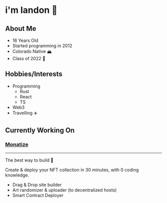 # i'm landon 🌊

## About Me
- 16 Years Old
- Started programming in 2012
- Colorado Native 🏔️
- Class of 2022 🎉

## Hobbies/Interests
- Programming 
  - Rust 
  - React
  - TS
- Web3
- Travelling ✈️

## Currently Working On

### [Monatize](https://github.com/Monatize)
- - -
The best way to build 🤝

Create & deploy your NFT collection in 30 minutes, with 0 coding knowledge.
- Drag & Drop site builder
- Art randomizer & uploader (to decentralized hosts)
- Smart Contract Deployer
